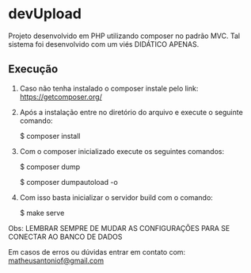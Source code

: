 # devUpload
Projeto desenvolvido em PHP utilizando composer no padrão MVC. Tal sistema foi desenvolvido com um viés DIDÁTICO APENAS.

## Execução

1. Caso não tenha instalado o composer instale pelo link: https://getcomposer.org/

2. Após a instalação entre no diretório do arquivo e execute o seguinte comando:

    $ composer install

3. Com o composer inicializado execute os seguintes comandos:
  
    $ composer dump
  
    $ composer dumpautoload -o

4. Com isso basta inicializar o servidor build com o comando:

    $ make serve
    
    
Obs: LEMBRAR SEMPRE DE MUDAR AS CONFIGURAÇÕES PARA SE CONECTAR AO BANCO DE DADOS    

Em casos de erros ou dúvidas entrar em contato com: matheusantoniof@gmail.com
